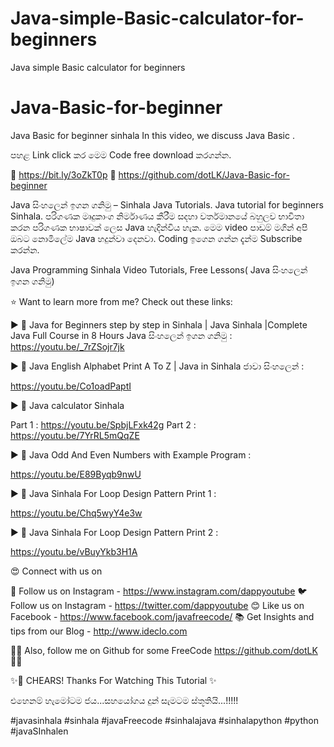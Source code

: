 # Java-simple-Basic-calculator-for-beginners
Java simple Basic calculator for beginners
# Java-Basic-for-beginner
Java Basic for beginner sinhala
 In this video, we discuss Java Basic .

 පහළ Link click කර මෙම Code free download කරගන්න.

🎁  https://bit.ly/3oZkT0p
📝 https://github.com/dotLK/Java-Basic-for-beginner

Java සිංහලෙන් ඉගන ගනිමු – Sinhala Java Tutorials. Java tutorial for beginners Sinhala. පරිගණක මෘදුකාංග නිර්මාණය කීරීම සදහා වර්තමානයේ බහුලව භාවිතා කරන පරිගණක භාෂාවක් ලෙස Java හැදින්විය හැක. මෙම  video පාඩම් මගින් අපි ඔබට නොමිලේම  Java හදුන්වා දෙනවා. Coding ඉගෙන ගන්න දැන්ම Subscribe කරන්න.

Java Programming Sinhala Video Tutorials, Free Lessons( Java සිංහලෙන් ඉගන ගනිමු)


⭐️ Want to learn more from me? Check out these links:

►  🔵 Java for Beginners step by step in Sinhala | Java Sinhala |Complete Java Full Course in 8 Hours Java සිංහලෙන් ඉගන ගනිමු :
 https://youtu.be/_7rZSojr7jk
   
►  🔴  Java English Alphabet  Print A To Z  | Java in Sinhala ජාවා සිංහලෙන්  : 

https://youtu.be/Co1oadPaptI

►  🔵  Java calculator Sinhala 

Part 1 : https://youtu.be/SpbjLFxk42g    Part 2 : https://youtu.be/7YrRL5mQqZE

►  🔴   Java Odd And Even Numbers with Example Program :

https://youtu.be/E89Byqb9nwU
 
►  🔵  Java Sinhala For Loop Design Pattern Print 1 :

https://youtu.be/Chq5wyY4e3w

►  🔴   Java Sinhala For Loop Design Pattern Print 2 :

https://youtu.be/vBuyYkb3H1A
 

😍 Connect with us on 

   📸  Follow us on Instagram -  https://www.instagram.com/dappyoutube
   🐦  Follow us on Instagram - https://twitter.com/dappyoutube
   😊  Like us on Facebook -  https://www.facebook.com/javafreecode/
   📚   Get Insights and tips from our Blog -  http://www.ideclo.com
   

✌🏽 Also, follow me on Github for some FreeCode https://github.com/dotLK ✌🏽


✨🥤 CHEARS!  Thanks For Watching This Tutorial  ✨

එහෙනම් හැමෝටම ජය...සහයෝගය දුන් සැමටම ස්තූතියි...!!!!!

#javasinhala #sinhala #javaFreecode #sinhalajava #sinhalapython #python #javaSInhalen 





